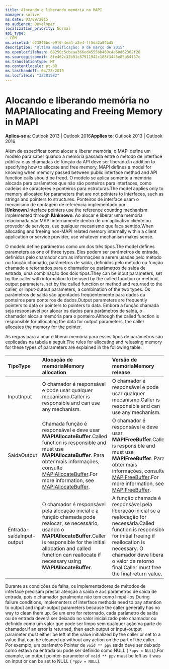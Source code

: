 ```yaml
---
title: Alocando e liberando memória no MAPI
manager: soliver
ms.date: 03/09/2015
ms.audience: Developer
localization_priority: Normal
api_type:
- COM
ms.assetid: e238f6bc-e9f6-4ea4-a2e4-ff5da2a04bd5
description: 'Última modificação: 9 de março de 2015'
ms.openlocfilehash: 68250c5cbeaa366ed4555bb469c4e68d62302f28
ms.sourcegitcommit: 8fe462c32b91c87911942c188f3445e85a54137c
ms.translationtype: MT
ms.contentlocale: pt-BR
ms.lasthandoff: 04/23/2019
ms.locfileid: "32281582"
---
```

# <a name="allocating-and-freeing-memory-in-mapi"></a><span data-ttu-id="dc2a9-103">Alocando e liberando memória no MAPI</span><span class="sxs-lookup"><span data-stu-id="dc2a9-103">Allocating and Freeing Memory in MAPI</span></span>

  
  
<span data-ttu-id="dc2a9-104">**Aplica-se a**: Outlook 2013 | Outlook 2016</span><span class="sxs-lookup"><span data-stu-id="dc2a9-104">**Applies to**: Outlook 2013 | Outlook 2016</span></span> 
  
<span data-ttu-id="dc2a9-105">Além de especificar como alocar e liberar memória, o MAPI define um modelo para saber quando a memória passada entre o método de interface pública e as chamadas de função da API deve ser liberada.</span><span class="sxs-lookup"><span data-stu-id="dc2a9-105">In addition to specifying how to allocate and free memory, MAPI defines a model for knowing when memory passed between public interface method and API function calls should be freed.</span></span> <span data-ttu-id="dc2a9-106">O modelo se aplica somente a memória alocada para parâmetros que não são ponteiros para interfaces, como cadeias de caracteres e ponteiros para estruturas.</span><span class="sxs-lookup"><span data-stu-id="dc2a9-106">The model applies only to memory allocated for parameters that are not pointers to interfaces, such as strings and pointers to structures.</span></span> <span data-ttu-id="dc2a9-107">Ponteiros de interface usam o mecanismo de contagem de referência implementado por **IUnknown**.</span><span class="sxs-lookup"><span data-stu-id="dc2a9-107">Interface pointers use the reference counting mechanism implemented through **IUnknown**.</span></span> <span data-ttu-id="dc2a9-108">Ao alocar e liberar uma memória relacionada não MAPI internamente dentro de um aplicativo cliente ou provedor de serviços, use qualquer mecanismo que faça sentido.</span><span class="sxs-lookup"><span data-stu-id="dc2a9-108">When allocating and freeing non-MAPI related memory internally within a client application or service provider, use whatever mechanism makes sense.</span></span> 
  
<span data-ttu-id="dc2a9-109">O modelo define parâmetros como um dos três tipos.</span><span class="sxs-lookup"><span data-stu-id="dc2a9-109">The model defines parameters as one of three types.</span></span> <span data-ttu-id="dc2a9-110">Eles podem ser parâmetros de entrada, definidos pelo chamador com as informações a serem usadas pelo método ou função chamado, parâmetros de saída, definidos pelo método ou função chamado e retornados para o chamador ou parâmetros de saída de entrada, uma combinação dos dois tipos.</span><span class="sxs-lookup"><span data-stu-id="dc2a9-110">They can be input parameters, set by the caller with information to be used by the called function or method, output parameters, set by the called function or method and returned to the caller, or input-output parameters, a combination of the two types.</span></span> <span data-ttu-id="dc2a9-111">Os parâmetros de saída são apontados freqüentemente para dados ou ponteiros para ponteiros de dados.</span><span class="sxs-lookup"><span data-stu-id="dc2a9-111">Output parameters are frequently pointers to data or pointers to pointers to data.</span></span> <span data-ttu-id="dc2a9-112">Embora a função chamada seja responsável por alocar os dados para parâmetros de saída, o chamador aloca a memória para o ponteiro.</span><span class="sxs-lookup"><span data-stu-id="dc2a9-112">Although the called function is responsible for allocating the data for output parameters, the caller allocates the memory for the pointer.</span></span> 
  
<span data-ttu-id="dc2a9-113">As regras para alocar e liberar memória para esses tipos de parâmetros são explicadas na tabela a seguir.</span><span class="sxs-lookup"><span data-stu-id="dc2a9-113">The rules for allocating and releasing memory for these types of parameters are explained in the following table.</span></span>
  
|<span data-ttu-id="dc2a9-114">**Tipo**</span><span class="sxs-lookup"><span data-stu-id="dc2a9-114">**Type**</span></span>|<span data-ttu-id="dc2a9-115">**Alocação de memória**</span><span class="sxs-lookup"><span data-stu-id="dc2a9-115">**Memory allocation**</span></span>|<span data-ttu-id="dc2a9-116">**Versão de memória**</span><span class="sxs-lookup"><span data-stu-id="dc2a9-116">**Memory release**</span></span>|
|:-----|:-----|:-----|
|<span data-ttu-id="dc2a9-117">Input</span><span class="sxs-lookup"><span data-stu-id="dc2a9-117">Input</span></span>  <br/> |<span data-ttu-id="dc2a9-118">O chamador é responsável e pode usar qualquer mecanismo.</span><span class="sxs-lookup"><span data-stu-id="dc2a9-118">Caller is responsible and can use any mechanism.</span></span>  <br/> |<span data-ttu-id="dc2a9-119">O chamador é responsável e pode usar qualquer mecanismo.</span><span class="sxs-lookup"><span data-stu-id="dc2a9-119">Caller is responsible and can use any mechanism.</span></span>  <br/> |
|<span data-ttu-id="dc2a9-120">Saída</span><span class="sxs-lookup"><span data-stu-id="dc2a9-120">Output</span></span>  <br/> |<span data-ttu-id="dc2a9-121">Chamada função é responsável e deve usar **MAPIAllocateBuffer**.</span><span class="sxs-lookup"><span data-stu-id="dc2a9-121">Called function is responsible and must use **MAPIAllocateBuffer**.</span></span> <span data-ttu-id="dc2a9-122">Para obter mais informações, consulte [MAPIAllocateBuffer](mapiallocatebuffer.md).</span><span class="sxs-lookup"><span data-stu-id="dc2a9-122">For more information, see [MAPIAllocateBuffer](mapiallocatebuffer.md).</span></span>  <br/> |<span data-ttu-id="dc2a9-123">O chamador é responsável e deve usar **MAPIFreeBuffer**.</span><span class="sxs-lookup"><span data-stu-id="dc2a9-123">Caller is responsible and must use **MAPIFreeBuffer**.</span></span> <span data-ttu-id="dc2a9-124">Para obter mais informações, consulte [MAPIFreeBuffer](mapifreebuffer.md).</span><span class="sxs-lookup"><span data-stu-id="dc2a9-124">For more information, see [MAPIFreeBuffer](mapifreebuffer.md).</span></span>  <br/> |
|<span data-ttu-id="dc2a9-125">Entrada-saída</span><span class="sxs-lookup"><span data-stu-id="dc2a9-125">Input-output</span></span>  <br/> |<span data-ttu-id="dc2a9-126">O chamador é responsável pela alocação inicial e a função chamada pode realocar, se necessário, usando o **MAPIAllocateBuffer**.</span><span class="sxs-lookup"><span data-stu-id="dc2a9-126">Caller is responsible for the initial allocation and called function can reallocate if necessary using **MAPIAllocateBuffer**.</span></span>  <br/> |<span data-ttu-id="dc2a9-127">A função chamada é responsável pela liberação inicial se a realocação for necessária.</span><span class="sxs-lookup"><span data-stu-id="dc2a9-127">Called function is responsible for initial freeing if reallocation is necessary.</span></span> <span data-ttu-id="dc2a9-128">O chamador deve liberar o valor de retorno final.</span><span class="sxs-lookup"><span data-stu-id="dc2a9-128">Caller must free the final return value.</span></span>  <br/> |
   
<span data-ttu-id="dc2a9-129">Durante as condições de falha, os implementadores de métodos de interface precisam prestar atenção à saída e aos parâmetros de saída de entrada, pois o chamador geralmente não tem como limpá-los.</span><span class="sxs-lookup"><span data-stu-id="dc2a9-129">During failure conditions, implementers of interface methods need to pay attention to output and input-output parameters because the caller generally has no way to clean them up.</span></span> <span data-ttu-id="dc2a9-130">Se um erro for retornado, cada parâmetro de saída ou de entrada deverá ser deixado no valor inicializado pelo chamador ou definido como um valor que pode ser limpo sem qualquer ação na parte do chamador.</span><span class="sxs-lookup"><span data-stu-id="dc2a9-130">If an error is returned, then each output or input-output parameter must either be left at the value initialized by the caller or set to a value that can be cleaned up without any action on the part of the caller.</span></span> <span data-ttu-id="dc2a9-131">Por exemplo, um parâmetro Pointer de `void ** ppv` saída deve ser deixado como estava na entrada ou pode ser definido como NULL ( `*ppv = NULL`).</span><span class="sxs-lookup"><span data-stu-id="dc2a9-131">For example, an output pointer-parameter of  `void ** ppv` must be left as it was on input or can be set to NULL (  `*ppv = NULL`).</span></span>
  

